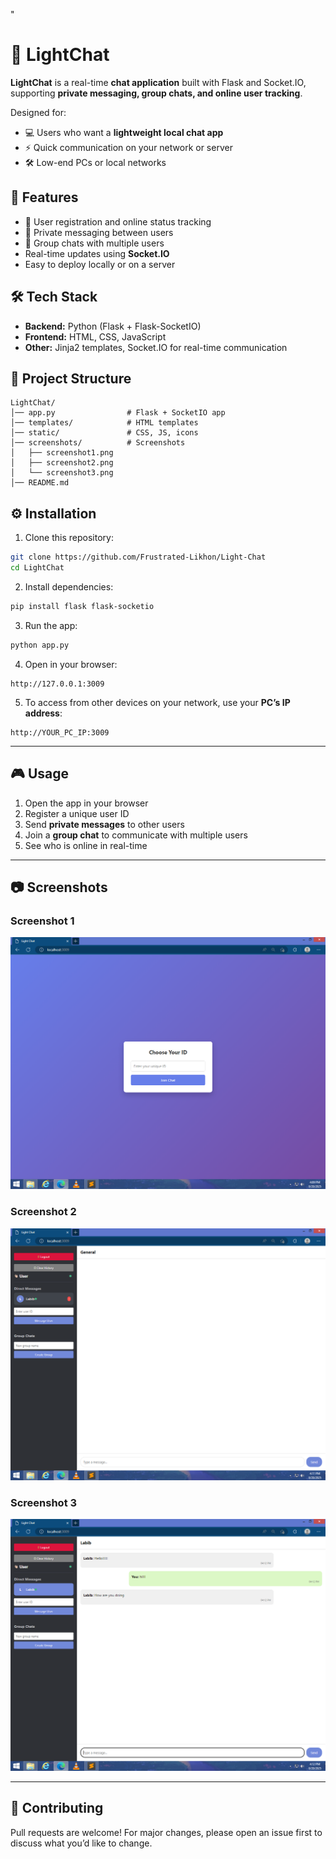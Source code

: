 "
# 💬 LightChat  

**LightChat** is a real-time **chat application** built with Flask and Socket.IO, supporting **private messaging, group chats, and online user tracking**.  

Designed for:  
- 💻 Users who want a **lightweight local chat app**  
- ⚡ Quick communication on your network or server  
- 🛠️ Low-end PCs or local networks  

## 🚀 Features  
- 🔑 User registration and online status tracking  
- 📨 Private messaging between users  
- 👥 Group chats with multiple users  
- Real-time updates using **Socket.IO**  
- Easy to deploy locally or on a server  

## 🛠️ Tech Stack  
- **Backend:** Python (Flask + Flask-SocketIO)  
- **Frontend:** HTML, CSS, JavaScript  
- **Other:** Jinja2 templates, Socket.IO for real-time communication  

## 📂 Project Structure  
```
LightChat/
│── app.py                # Flask + SocketIO app
│── templates/            # HTML templates
│── static/               # CSS, JS, icons
│── screenshots/          # Screenshots
│   ├── screenshot1.png
│   ├── screenshot2.png
│   └── screenshot3.png
│── README.md
```

## ⚙️ Installation  

1. Clone this repository:  
```bash
git clone https://github.com/Frustrated-Likhon/Light-Chat
cd LightChat
```

2. Install dependencies:  
```bash
pip install flask flask-socketio
```

3. Run the app:  
```bash
python app.py
```

4. Open in your browser:  
```
http://127.0.0.1:3009
```

5. To access from other devices on your network, use your **PC’s IP address**:  
```
http://YOUR_PC_IP:3009
```

---

## 🎮 Usage  

1. Open the app in your browser  
2. Register a unique user ID  
3. Send **private messages** to other users  
4. Join a **group chat** to communicate with multiple users  
5. See who is online in real-time  

---

## 📷 Screenshots  

### Screenshot 1
![Screenshot 1](screenshots/screenshot1.png)

### Screenshot 2
![Screenshot 2](screenshots/screenshot2.png)

### Screenshot 3
![Screenshot 3](screenshots/screenshot3.png)

---

## 🤝 Contributing  
Pull requests are welcome! For major changes, please open an issue first to discuss what you’d like to change.  
